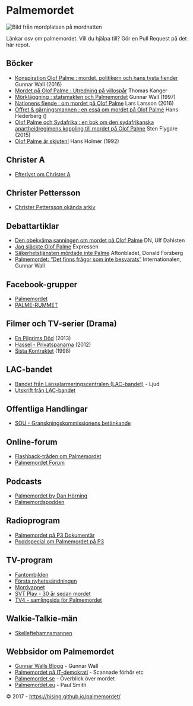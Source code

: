 # Palmemordet

![Bild från mordplatsen på mordnatten](http://www.sydsvenskan.se/images/3dI7xtZqbXILuM8kFLSS4Fu9-x0.jpg)

Länkar osv om palmemordet. Vill du hjälpa till? Gör en Pull Request på det här repot.

## Böcker
* [Konspiration Olof Palme : mordet, politikern och hans tysta fiender](http://cdon.se/b%C3%B6cker/gunnar_wall/konspiration_olof_palme_%3a_mordet%2c_politikern_och_h-35434284) Gunnar Wall (2016)
* [Mordet på Olof Palme : Utredning på villospår](http://cdon.se/e-b%C3%B6cker/thomas-kanger/mordet-p%C3%A5-olof-palme-utredning-p%C3%A5-villosp%C3%A5r-36603627) Thomas Kanger
* [Mörkläggning : statsmakten och Palmemordet](http://cdon.se/b%C3%B6cker/gunnar_wall/m%C3%B6rkl%C3%A4ggning_%3a_statsmakten_och_palmemordet-37914009) Gunnar Wall (1997)
* [Nationens fiende : om mordet på Olof Palme](http://cdon.se/b%C3%B6cker/lars_larsson/nationens_fiende_%3a_om_mordet_p%C3%A5_olof_palme-36713641) Lars Larsson (2016)
* [Offret & gärningsmannen : en essä om mordet på Olof Palme](http://cdon.se/b%C3%B6cker/hans_hederberg/offret_%26_g%C3%A4rningsmannen_%3a_en_ess%C3%A4_om_mordet_p%C3%A5_olo-7642231) Hans Hederberg ()
* [Olof Palme och Sydafrika : en bok om den sydafrikanska apartheidregimens koppling till mordet på Olof Palme](http://cdon.se/b%C3%B6cker/sten_flygare/olof_palme_och_sydafrika_%3a_en_bok_om_den_sydafrika-35221003) Sten Flygare (2015)
* [Olof Palme är skjuten!](http://cdon.se/e-b%C3%B6cker/hans-holm%C3%A9r/olof-palme-%C3%A4r-skjuten-36534171) Hans Holmér (1992)

## Christer A
* [Efterlyst om Christer A](http://www.viafree.se/program/samhalle/efterlyst/sasong-42/avsnitt-4)

## Christer Pettersson
* [Christer Pettersson okända arkiv](http://www.expressen.se/nyheter/christer-petterssons-okanda-arkiv-hittat/)

## Debattartiklar
* [Den obekväma sanningen om mordet på Olof Palme](http://www.dn.se/debatt/den-obekvama-sanningen-om-mordet-pa-olof-palme/) DN, Ulf Dahlsten
* [Jag släckte Olof Palme](http://www.expressen.se/debatt/jag-slackte-olof-palme/) Expressen
* [Säkerhetstjänsten mördade inte Palme](http://www.aftonbladet.se/debatt/article22337725.ab) Aftonbladet, Donald Forsberg
* [Palmemordet: “Det finns frågor som inte besvarats”](http://www.internationalen.se/2013/02/palmemordet-det-finns-fragor-som-inte-besvarats/) Internationalen, Gunnar Wall

## Facebook-grupper
* [Palmemordet](https://www.facebook.com/palmemordet)
* [PALME-RUMMET](https://www.facebook.com/groups/palmerummet/)

## Filmer och TV-serier (Drama)
* [En Pilgrims Död](http://www.imdb.com/title/tt2602070/) (2013)
* [Hassel - Privatspanarna](http://www.imdb.com/title/tt2071471/) (2012)
* [Sista Kontraktet](http://www.imdb.com/title/tt0122573/) (1998)

## LAC-bandet
* [Bandet från Länsalarmeringscentralen (LAC-bandet)](https://www.youtube.com/watch?v=1m59M6iAPdM) - Ljud
* [Utskrift från LAC-bandet](http://www.politiskamord.com/p5lacsamtalen.html)

## Offentliga Handlingar
* [SOU - Granskningskommissionens betänkande](http://www.regeringen.se/rattsdokument/statens-offentliga-utredningar/1999/01/sou-199988--/)

## Online-forum
* [Flashback-tråden om Palmemordet](https://www.flashback.org/t133416)
* [Palmemordet Forum](http://palmemordet.forum24.se/)

## Podcasts
* [Palmemordet by Dan Hörning](https://itunes.apple.com/se/podcast/palmemordet/id1086387447?l=en&mt=2)
* [Palmemordspodden](http://palme.libsyn.com/)

## Radioprogram
* [Palmemordet på P3 Dokumentär](http://sverigesradio.se/sida/avsnitt/62082?programid=2519)
* [Poddspecial om Palmemordet på P3](http://sverigesradio.se/sida/gruppsida.aspx?programid=4072&grupp=22769)

## TV-program
* [Fantombilden](https://www.oppetarkiv.se/video/1154340/fantombilden)
* [Första nyhetssändningen](https://www.oppetarkiv.se/video/1154357/forsta-nyhetssandningen-om-mordet-pa-olof-palme)
* [Mordvapnet](https://www.oppetarkiv.se/video/1154330/smith-och-wesson-kaliber-357)
* [SVT Play - 30 år sedan mordet](http://www.svt.se/playtips/olof-palme-30-ar-sedan-mordet/)
* [TV4 - samlingsida för Palmemordet](http://www.tv4.se/palmemordet)

## Walkie-Talkie-män
* [Skelleftehamnsmannen](http://sverigesradio.se/sida/artikel.aspx?programid=109&artikel=6103013)

## Webbsidor om Palmemordet
* [Gunnar Walls Blogg](https://gunnarwall.wordpress.com/) - Gunnar Wall
* [Palmemordet på IT-demokrati](http://www.itdemokrati.nu/page36.html) - Scannade förhör etc
* [Palmemordet.se](http://www.palmemordet.se/) - Överblick över mordet
* [Palmemordet.eu](http://palmemordet.eu/) - Paul Smith

&copy; 2017 - https://hising.github.io/palmemordet/
